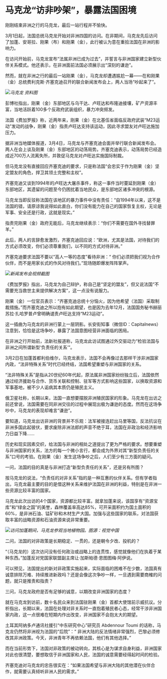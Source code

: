 # 马克龙“访非吵架”，暴露法国困境

刚刚结束非洲之行的马克龙，最后一站行程并不愉快。

3月1日起，法国总统马克龙开始对非洲四国的访问。在非期间，马克龙先后访问了加蓬、安哥拉、刚果（布）和刚果（金），此行被认为意在重拾法国在非洲的影响力。

在访问开始前，马克龙宣布“法属非洲已成为过去”，并誓言与非洲国家建立新型伙伴关系模式。他还表示，在非洲面前法国必须展示出“深刻的谦逊”。

然而，就在非洲之行的最后一站刚果（金），马克龙却遭遇尴尬一幕——在和刚果（金）总统费利克斯·齐塞克迪召开的联合新闻发布会上，两人当场“吵起来了”。

![](https://inews.gtimg.com/newsapp_bt/0/15720784555/1000)_马克龙 资料图_

彭博社指出，刚果（金）东部地区与乌干达、卢旺达和布隆迪接壤，矿产资源丰富，当地活跃着100多个反政府武装组织，暴力冲突频发。

法国《费加罗报》称，近两年来，刚果（金）在北基伍省面临反政府武装“M23运动”发动的战争，刚果（金）指责卢旺达支持该运动，因此寻求盟友对卢旺达施加压力。

据非洲当地媒体报道，3月4日，马克龙与齐塞克迪会面并举行联合新闻发布会。两人在会上谈及刚果（金）东部地区的动荡局势。齐塞克迪表示，动荡局势已经造成近700万人流离失所，并敦促马克龙对卢旺达实施国际制裁。

但马克龙没有直接回应齐塞克迪的要求，只是称法国“会忠实于作为刚果（金）坚定盟友的角色，捍卫其领土完整和主权”。

齐塞克迪又谈到1994年的卢旺达大屠杀事件，称这一事件当时蔓延到刚果（金）东部地区，其遗留的问题至今仍困扰着当地民众，是东部地区诸多冲突的根源。

马克龙当即反驳称法国在该地区的暴力事件中没有责任：“自1994年以来，这不是法国的错，请原谅我说得如此直白，你们没有能力在自己的国家恢复主权，无论是军事、安全还是行政，这就是现实。”

指责完刚果（金）政府无能后，马克龙继续表示：“你们不需要在国外寻找替罪羊。”

此后，两人的言辞愈发激烈，齐塞克迪回应说：“欧洲，尤其是法国，对待我们的方式必须改变，你们必须尊重我们，以不同的方式对待非洲。”

齐塞克迪要求法国不要以“高人一等的态度”看待非洲：“ 你们必须把我们视为合作伙伴，而不是用家长式的作风对待我们。”现场随即爆发阵阵掌声。

![](https://inews.gtimg.com/newsapp_bt/0/15720784558/1000)_新闻发布会视频截图_

《费加罗报》指出，马克龙为自己辩护，称自己是“坚定的盟友”，但又说法国“不需要充当救世主来提供解决方案”，这一点没有说服力。

刚果（金）一位官员表示：“齐塞克迪总统十分恼火，因为他希望（法国）采取制裁措施。”而齐塞克迪之所以抱有如此期望，也是因为去年12月，法国国务秘书赫丽苏拉·扎哈罗普卢曾明确谴责卢旺达支持“M23运动”。

这一插曲为马克龙的非洲行蒙上一层阴影。长安街知事（微信ID：Capitalnews）注意到，恰恰是这场争吵，暴露了法国意图经营非洲面临的困局。

在非洲之行开始前，法新社报道称，马克龙此访试图通过外交驱动力“检验法国与非洲之间所谓新型‘负责任的关系’”。

3月2日在加蓬首都利伯维尔，马克龙表示，法国不会再像过去那样干涉非洲国家内政，“法非特殊关系”时代已经终结，法国希望重塑与非洲国家的关系。

“法非特殊关系”是指从20世纪60年代起，原法属非洲国家纷纷独立后，法国依然通过经济援助与合作、货币关联和控制、驻军等方式影响这些国家，以换取资源和军事基地，被不少人诟病其本质仍是殖民主义。

俄卫星社称，长期以来，法国一直想要摆脱非洲殖民国家的形象。马克龙在出访之前还曾说，法国需要在同非洲交往的过程中展现出极为谦逊的态度。然而在这场争吵中，马克龙的表现却难言“谦逊”。

要知道，马克龙出访非洲的背景并不乐观：法军被接连赶出马里等国，反法抗议在非洲多国此起彼伏，要求废除非洲法郎的声音不绝于耳，法国在非政治和经济影响力日益下降……

历史和现实因素交织，给法国与非洲的相处之道提出了更为严格的要求。想要重塑与非洲国家的关系，法方的每一个微小言行，都会成为外界对其“新型负责任的关系”口号的考验。在刚果（金）发生这场争吵之后，人们至少有三方面的疑问。

一问，法国的目的真是与非洲打造“新型负责任的关系”，还是另有所图？

按马克龙的说法，“负责任的对非关系”指的是一种互惠的伙伴关系。但有学者指出，马克龙最主要的目的是借这种关系来维护法国在非洲的利益，特别是在非洲一些资源比较丰富的国家。

马克龙此次出访的4个国家，资源都比较丰富。就拿加蓬来说，该国享有“资源宝库”和“绿金之国”的美誉，森林覆盖率高达85%，可开采面积约为国土面积的60%，是非洲石油、锰矿砂和木材生产大国。加强与这些国家的联系，对法国获取丰富的战略资源和石油资源来说非常重要。

![](https://inews.gtimg.com/newsapp_bt/0/15720784758/1000)_访问加蓬期间，马克龙参观当地植物园。图源：视觉中国_

二问，法国的对非政策是长期稳定、一贯的，还是朝令夕改、投机的？

“（马克龙的）这次访问没有任何政治或战略上的连贯性，感觉就像他们在执着于某种东西。”加蓬反对党国家联盟副主席让·加斯帕德·恩图图梅·阿伊说。

可以预见，法国提出的新对非政策实施起来，实际面临的困难不在少数，法国真有诚意排除万难、持续推进新政吗？还是会像这次争吵一样，一旦遇到需要商榷的问题，就只是推责和指责？

三问，马克龙政府是否有足够的诚意，以期改变非洲国家的态度？

就在马克龙到访前，数十名民众来到法国驻刚果（金）首都大使馆前示威抗议。分析指出，长期以来，法国在处理对非关系时一直抱着殖民者心态，经常干涉非洲国家内政，这一点很难在短期内作出改变，非洲国家不会抱太大的期望。

土耳其阿纳多卢通讯社援引“中东研究中心”研究员 Abdennour Toumi 的话称，马克龙仍然将非洲视为法国的“后院”：“
非洲大陆的反法情绪非常强烈，巴黎必须修改其非洲政策。今天，非洲青年不再依赖法国，他们有其他选择。”

而在当前形势下，法国对非政策的被动转向，其核心是为谋求自身利益，非洲国家对此也很清楚，要想取信于非洲国家和人民，法国的诚意需要经得起时间的检验。

齐塞克迪对马克龙的忠告很实在：“如果法国希望与非洲大陆的其他潜在伙伴合作，就需要认真倾听非洲人民的需求。”

